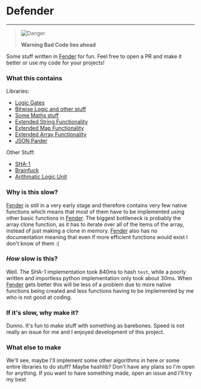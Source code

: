# Defender
---

> <picture>
>   <source media="(prefers-color-scheme: light)" srcset="https://raw.githubusercontent.com/Mqxx/GitHub-Markdown/main/blockquotes/badge/light-theme/danger.svg">
>   <img alt="Danger" src="https://raw.githubusercontent.com/Mqxx/GitHub-Markdown/main/blockquotes/badge/dark-theme/danger.svg">
> </picture><br>
>
> **Warning Bad Code lies ahead**

Some stuff written in [Fender](https://github.com/FenderLang/Fender/) for fun.
Feel free to open a PR and make it better or use my code for your projects!

### What this contains
Libraries:
- [Logic Gates](./libs/logic.fndr)
- [Bitwise Logic and other stuff](./libs/util.fndr)
- [Some Maths stuff](./libs/math.fndr)
- [Extended String Functionality](./libs/strings.fndr)
- [Extended Map Functionality](./libs/maps.fndr)
- [Extended Array Functionality](./libs/arrays.fndr)
- [JSON Parder](./libs/json.fndr)

Other Stuff:
- [SHA-1](./sha.fndr)
- [Brainfuck](./brainfuck.fndr)
- [Arithmatic Logic Unit](./alu.fndr)


### Why is this slow?
[Fender](https://github.com/FenderLang/Fender/) is still in a very early stage and therefore contains very few native functions which means that most of them have to be implemented using other basic functions in [Fender](https://github.com/FenderLang/Fender/).
The biggest bottleneck is probably the array clone function, as it has to iterate over all of the items of the array, instead of just making a clone in memory.
[Fender](https://github.com/FenderLang/Fender/) also has no documentation meaning that even if more efficient functions would exist I don't know of them :(

### *How* slow is this?
Well. The SHA-1 implementation took 840ms to hash `test`, while a poorly written and importless python implementation only took about 30ms.
When [Fender](https://github.com/FenderLang/Fender/) gets better this will be less of a problem due to more native functions being created and less functions having to be implemented by me who is not good at coding.

### If it's slow, why make it?
Dunno. It's fun to make stuff with something as barebones.
Speed is not really an issue for me and I enjoyed development of this project.

### What else to make
We'll see, maybe I'll implement some other algorithms in here or some entire libraries to do stuff? Maybe hashlib? Don't have any plans so I'm open for anything. If you want to have something made, open an issue and I'll try my best